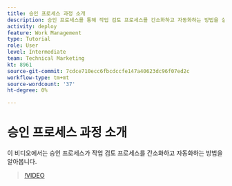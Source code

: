 ```yaml
---
title: 승인 프로세스 과정 소개
description: 승인 프로세스를 통해 작업 검토 프로세스를 간소화하고 자동화하는 방법을 살펴볼 수 있습니다.
activity: deploy
feature: Work Management
type: Tutorial
role: User
level: Intermediate
team: Technical Marketing
kt: 8961
source-git-commit: 7cdce710ecc6fbcdccfe147a40623dc96f07ed2c
workflow-type: tm+mt
source-wordcount: '37'
ht-degree: 0%

---
```


# 승인 프로세스 과정 소개

이 비디오에서는 승인 프로세스가 작업 검토 프로세스를 간소화하고 자동화하는 방법을 알아봅니다.

>[!VIDEO](https://video.tv.adobe.com/v/335224/?quality=12)
